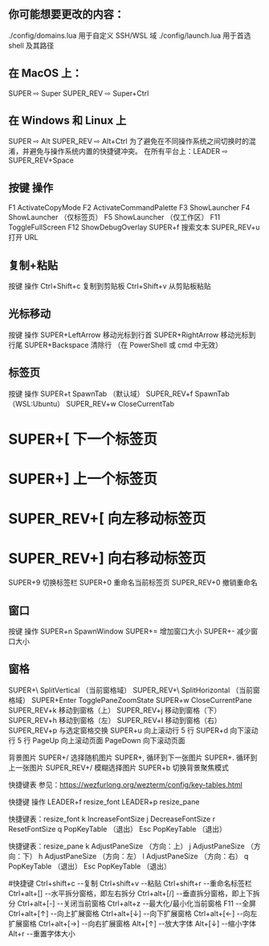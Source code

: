

## 你可能想要更改的内容：
./config/domains.lua 用于自定义 SSH/WSL 域
./config/launch.lua 用于首选 shell 及其路径

## 在 MacOS 上：
  SUPER ⇨ Super
  SUPER_REV ⇨ Super+Ctrl
## 在 Windows 和 Linux 上
  SUPER ⇨ Alt
  SUPER_REV ⇨ Alt+Ctrl
  为了避免在不同操作系统之间切换时的混淆，并避免与操作系统内置的快捷键冲突。 在所有平台上：LEADER ⇨ SUPER_REV+Space

## 按键	操作
  F1	ActivateCopyMode
  F2	ActivateCommandPalette
  F3	ShowLauncher
  F4	ShowLauncher （仅标签页）
  F5	ShowLauncher （仅工作区）
  F11	ToggleFullScreen
  F12	ShowDebugOverlay
  SUPER+f	搜索文本
  SUPER_REV+u	打开 URL
 

## 复制+粘贴
按键	操作
  Ctrl+Shift+c	复制到剪贴板
  Ctrl+Shift+v	从剪贴板粘贴
 

## 光标移动
按键	操作
  SUPER+LeftArrow	移动光标到行首
  SUPER+RightArrow	移动光标到行尾
  SUPER+Backspace	清除行 （在 PowerShell 或 cmd 中无效）

##  标签页
  按键        操作
  SUPER+t     SpawnTab （默认域）
  SUPER_REV+f SpawnTab （WSL:Ubuntu）
  SUPER_REV+w CloseCurrentTab
  # SUPER+[      下一个标签页
  # SUPER+]      上一个标签页
  # SUPER_REV+[  向左移动标签页
  # SUPER_REV+]  向右移动标签页
  SUPER+9     切换标签栏
  SUPER+0     重命名当前标签页
  SUPER_REV+0 撤销重命名
 

## 窗口
按键	操作
  SUPER+n	SpawnWindow
  SUPER+=	增加窗口大小
  SUPER+-	减少窗口大小
 

## 窗格
  SUPER+\	SplitVertical （当前窗格域）
  SUPER_REV+\	SplitHorizontal （当前窗格域）
  SUPER+Enter	TogglePaneZoomState
  SUPER+w	CloseCurrentPane
  SUPER_REV+k	移动到窗格（上）
  SUPER_REV+j	移动到窗格（下）
  SUPER_REV+h	移动到窗格（左）
  SUPER_REV+l	移动到窗格（右）
  SUPER_REV+p	与选定窗格交换
  SUPER+u	向上滚动行 5 行
  SUPER+d	向下滚动行 5 行
  PageUp	向上滚动页面
  PageDown	向下滚动页面

背景图片
  SUPER+/	选择随机图片
  SUPER+,	循环到下一张图片
  SUPER+.	循环到上一张图片
  SUPER_REV+/	模糊选择图片
  SUPER+b	切换背景聚焦模式
 

快捷键表
参见：https://wezfurlong.org/wezterm/config/key-tables.html

快捷键	操作
LEADER+f	resize_font
LEADER+p	resize_pane

快捷键表：resize_font
k	IncreaseFontSize
j	DecreaseFontSize
r	ResetFontSize
q	PopKeyTable （退出）
Esc	PopKeyTable （退出）

快捷键表：resize_pane
k	AdjustPaneSize （方向：上）
j	AdjustPaneSize （方向：下）
h	AdjustPaneSize （方向：左）
l	AdjustPaneSize （方向：右）
q	PopKeyTable （退出）
Esc	PopKeyTable （退出）


#快捷键
Ctrl+shift+c    --复制
Ctrl+shift+v    --粘贴
Ctrl+shift+r    --重命名标签栏
Ctrl+alt+[\]    --水平拆分窗格，即左右拆分
Ctrl+alt+[/]    --垂直拆分窗格，即上下拆分
Ctrl+alt+[-]    --关闭当前窗格
Ctrl+alt+z      --最大化/最小化当前窗格
F11             --全屏
Ctrl+alt+[↑]    --向上扩展窗格
Ctrl+alt+[↓]    --向下扩展窗格
Ctrl+alt+[←]    --向左扩展窗格
Ctrl+alt+[→]    --向右扩展窗格
Alt+[↑]         --放大字体
Alt+[↓]         --缩小字体
Alt+r           --重置字体大小
